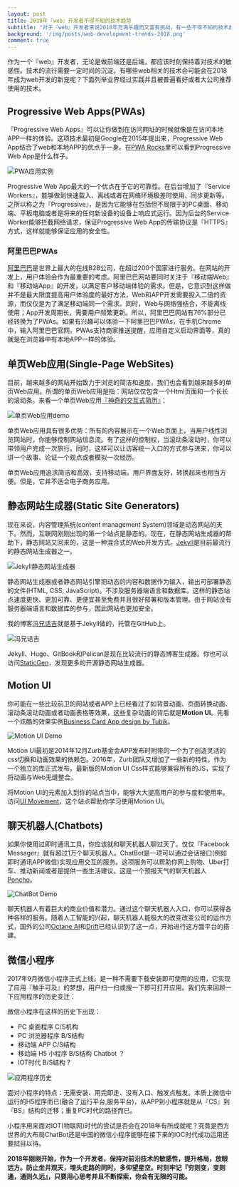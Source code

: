 ```yaml
---
layout: post
title: 2018年『web』开发者不得不知的技术趋势
subtitle: "对于『web』开发者来说2018年充满乐趣而又富有挑战，有一些不得不知的技术趋势可能在接下里的一年中流行起来，关注并了解这些新技术能增长知识并且开阔眼界。"
background: '/img/posts/web-development-trends-2018.png'
comment: true
---
```


作为一个『web』开发者，无论是做前端还是后端，都应该时刻保持着对技术的敏感性。技术的流行需要一定时间的沉淀，有哪些web相关的技术会可能会在2018年成为web开发的新宠呢？下面列举业界经过实践并且被普遍看好或者大公司推荐使用的技术。

## Progressive Web Apps(PWAs)

『Progressive Web Apps』可以让你做到在访问网址的时候就像是在访问本地APP一样的体验。这项技术最初是Google在2015年提出来，Progressive Web App结合了web和本地APP的优点于一身。在[PWA Rocks](https://pwa.rocks/ "PWA应用实例")里可以看到Progressive Web App是什么样子。

![PWA应用实例](/assets/images/pwa-rocks.png "PWA应用实例")

Progressive Web App最大的一个优点在于它的可靠性。在后台增加了『Service Workers』，能够做到快速载入、离线或者在网络环境极差时使用、同步更新等。之所以称之为『Progressive』，是因为它能够在包括但不局限于的PC桌面、移动端、平板电脑或者是将来的任何新设备的设备上响应式运行。因为后台的Service Worker能够拦截网络请求，保证Progressive Web App的传输协议是『HTTPS』方式，这样就能够保证应用的安全性。

### 阿里巴巴PWAs

[阿里巴巴](http://www.alibaba.com/ "阿里巴巴官网")是世界上最大的在线B2B公司，在超过200个国家进行服务。在网站的开发上，用户体验会作为最重要的考虑。阿里巴巴网站要同时关注于『移动端Web』和『移动端App』的开发，以满足客户移动端体验的需求。但是，它意识到这样做并不是最大限度提高用户体验度的最好方法，Web和APP开发需要投入二倍的资源，而仅仅是为了满足移动端同一个需求。同时，Web与网络强结合，不能离线使用；App开发周期长，需要用户频繁更新。所以，阿里巴巴网站有76%部分已经转换为了PWAs。如果有兴趣可以体验一下阿里巴巴PWAs，在手机Chrome中，输入阿里巴巴官网，PWAs支持商家推送提醒，应用自定义启动界面等，真的就是在浏览器中有本地APP一样的体验。

## 单页Web应用(Single-Page WebSites)

目前，越来越多的网站开始致力于浏览的简洁和速度，我们也会看到越来越多的单页Web应用。所谓的单页Web应用是指：网站仅仅包含一个Html页面和一个长长的滚动条。来看一个单页Web应用[『神奇的交互式简历』](http://www.rleonardi.com/interactive-resume/ "神奇的交互式简历")：

![单页Web应用demo](/assets/images/single-web-page-demo.jpg "单页web应用demo")

单页Web应用具有很多优势：所有的内容展示在一个Web页面上，当用户线性浏览网站时，你能够控制网站信息流。有了这样的控制权，当滚动条滚动时，你可以带领用户完成一次旅行。同时，这样可以让访客统一入口的方式参与进来，你可以讲一个故事、论证一个观点或者模拟一次经历。

单页Web应用追求简洁和高效，支持移动端，用户界面友好，转换起来也相当方便。但是，它并不适合电子商务应用。

## 静态网站生成器(Static Site Generators)

现在来说，内容管理系统(content management System)领域是动态网站的天下。然而，互联网刚刚出现的第一个站点是静态的。现在，在静态网站生成器的帮助下，静态网站又回来的，这是一种混合式的Web开发方式。[Jekyll](https://jekyllrb.com/ "Jekyll")是目前最流行的静态网站生成器之一。

![Jekyll静态网站生成器](/assets/images/jekyll-website.png "Jekyll静态网站生成器")

静态网站生成器或者静态网站引擎把动态的内容和数据作为输入，输出可部署静态的文件(HTML, CSS, JavaScript)。不涉及服务器端语言和数据库。这样的静态站点速度更快、更加可靠、更便宜甚至免费并且很好部署和版本管理。由于网站没有服务器端语言和数据库的参与，因此网站也更加安全。

我的博客[冯兄话吉](https://fengmengzhao.github.io/ "冯兄话吉")就是基于Jekyll做的，托管在GitHub上。

![冯兄话吉](/assets/images/fengmengzhao-blog.png "冯兄话吉")

Jekyll、Hugo、GitBook和Pelican是现在比较流行的静态博客生成器。你也可以访问[StaticGen](https://www.staticgen.com/ "StaticGen")，发现更多的开源静态网站生成器。

## Motion UI

你可能在一些比较前卫的网站或者APP上已经看过了如背景动画、页面转换动画、滚动条滚动动画或者动画表格等效果，这些复杂动画的背后就是**Motion UI**。先看一个炫酷的效果实例[Business Card App design by Tubik](https://uimovement.com/ui/4781/business-card-app/ "Business Card App design by Tubik")。

![Motion UI Demo](/assets/images/motion-ui-demo.jpg "Motion UI Demo")

Motion UI最初是2014年12月Zurb基金会APP发布时附带的一个为了创造灵活的css切换和动画效果的依赖包。2016年，Zurb团队又增加了一些新的特性，作为一个独立的库正式发布。最新版的Motion UI Css样式能够兼容所有的JS，实现了将动画与Web无缝整合。

将Motion UI的元素加入到你的站点当中，能够大大提高用户的参与度和使用率。访问[UI Movement](https://uimovement.com/ "UI Movement")，这个站点帮助你学习使用Motion UI。

## 聊天机器人(Chatbots)

如果你使用过即时通讯工具，你应该就和聊天机器人聊过天了。仅仅『Facebook Messager』就有超过1万个聊天机器人。ChatBot是一项可以通过会话接口(例如即时通讯APP微信)实现应用交互的服务。这项服务可以帮助你网上购物、Uber打车、推动新闻或者是提供一些生活建议。这是一个预报天气的聊天机器人[Poncho](https://poncho.is/ "Poncho")。

![ChatBot Demo](/assets/images/chatbot-demo.jpg "ChatBot Demo")

聊天机器人有着巨大的商业价值和潜力。通过这个聊天机器人入口，你可以获得各种各样的服务。随着人工智能的兴起，聊天机器人能极大的改变改变公司的运作方式，国外的公司[Octane AI](https://octaneai.com/ "Octane AI")和[Drift](https://www.drift.com/ "Drift")已经认识到了这一点，开始进行这方面平台的搭建。

## 微信小程序

2017年9月微信小程序正式上线。是一种不需要下载安装即可使用的应用，它实现了应用『触手可及』的梦想，用户扫一扫或搜一下即可打开应用。我们先来回顾一下应用程序的历史变迁：

微信小程序在这样的历史下出现：

- PC 桌面程序 C/S机构
- PC 浏览器程序 B/S结构
- 移动端 APP C/S结构
- 移动端 H5 小程序 B/S结构 Chatbot ？
- IOT时代 B/S结构 ?

![应用程序历史](/assets/images/history-of-app.jpg "应用程序历史")

面对小程序的特点：无需安装、用完即走、没有入口、触发点触发。本质上微信中运行的H5程序而已(融合了运行平台,服务平台)，从APP到小程序就是从『CS』到『BS』结构的迁移；重复PC时代的路径而已。

小程序用来面对IOT(物联网)时代的尝试是否会在2018年有所成就呢？究竟是西方世界的大布局ChatBot还是中国的微信小程序能够在接下来的IOC时代成功运用还要拭目以待。

**2018年刚刚开始，作为一个开发者，保持对前沿技术的敏感性，提升格局，放眼远方。防止坐井观天，埋头走路的同时，多仰望星空。时刻牢记『穷则变，变则通，通则久远』，只要用心思考并且不断探索，你会有无限的可能。**
